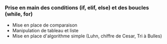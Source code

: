 ### Prise en main des conditions (if, elif, else) et des boucles (while, for)
- Mise en place de comparaison
- Manipulation de tableau et liste
- Mise en place d'algorithme simple (Luhn, chiffre de Cesar, Tri à Bulles)
 
